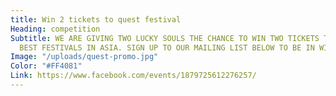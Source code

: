 ```yaml
---
title: Win 2 tickets to quest festival
Heading: competition
Subtitle: WE ARE GIVING TWO LUCKY SOULS THE CHANCE TO WIN TWO TICKETS TO ONE OF THE
  BEST FESTIVALS IN ASIA. SIGN UP TO OUR MAILING LIST BELOW TO BE IN WITH A CHANCE!
Image: "/uploads/quest-promo.jpg"
Color: "#FF4081"
Link: https://www.facebook.com/events/1879725612276257/
---
```


